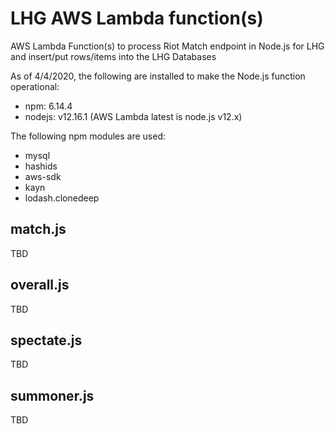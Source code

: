 # LHG AWS Lambda function(s)
AWS Lambda Function(s) to process Riot Match endpoint in Node.js for LHG and insert/put rows/items into the LHG Databases

As of 4/4/2020, the following are installed to make the Node.js function operational:
- npm: 6.14.4
- nodejs: v12.16.1 (AWS Lambda latest is node.js v12.x)

The following npm modules are used:
- mysql
- hashids
- aws-sdk
- kayn
- lodash.clonedeep

## match.js

TBD

## overall.js

TBD

## spectate.js

TBD

## summoner.js

TBD
